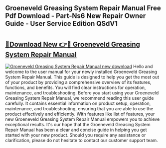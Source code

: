 ## Groeneveld Greasing System Repair Manual Free Pdf Download - Part-Ns6 New Repair Owner Guide - User Service Edition QSdV1

# <h2><a href="http://bc58504.oget.top/?id=Groeneveld+Greasing+System+Repair+Manual">🔗Download New 👉🔴 Groeneveld Greasing System Repair Manual</a></h2>

[![Groeneveld Greasing System Repair Manual new download](https://i.imgur.com/5g1atiW.png)](http://bc58504.oget.top/?id=Groeneveld+Greasing+System+Repair+Manual)
Hello and welcome to the user manual for your newly installed Groeneveld Greasing System Repair Manual. This guide is designed to help you get the most out of your product by providing a comprehensive overview of its features, functions, and benefits. You will find clear instructions for operation, maintenance, and troubleshooting. Before you start using your Groeneveld Greasing System Repair Manual, we recommend reading this user guide carefully. It contains essential information on product setup, operation, maintenance, and troubleshooting, ensuring that you are able to use the product effectively and efficiently. With features like list of features, your new Groeneveld Greasing System Repair Manual empowers you to achieve exceptional results. It's our hope that the Groeneveld Greasing System Repair Manual has been a clear and concise guide in helping you get started with your new product. Should you require any assistance or clarification, please do not hesitate to contact our customer support team.
